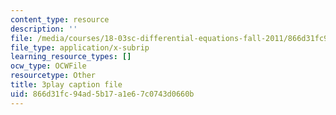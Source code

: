 ```yaml
---
content_type: resource
description: ''
file: /media/courses/18-03sc-differential-equations-fall-2011/866d31fc94ad5b17a1e67c0743d0660b_tVzaX9u6YAE.vtt
file_type: application/x-subrip
learning_resource_types: []
ocw_type: OCWFile
resourcetype: Other
title: 3play caption file
uid: 866d31fc-94ad-5b17-a1e6-7c0743d0660b
---
```


